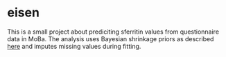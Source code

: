 # eisen

This is a small project about prediciting sferritin values from questionnaire data in MoBa.
The analysis uses Bayesian shrinkage priors as described [here](https://betanalpha.github.io/assets/case_studies/bayes_sparse_regression.html) and imputes missing values during fitting.
